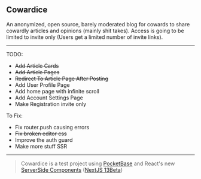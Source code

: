## Cowardice
An anonymized, open source, barely moderated blog for cowards to share cowardly articles and opinions (mainly shit takes).
Access is going to be limited to invite only (Users get a limited number of invite links).
___
TODO:

 - ~~Add Article Cards~~
 - ~~Add Article Pages~~
 - ~~Redirect To Article Page After Posting~~
 - Add User Profile Page
 - Add home page with infinite scroll
 - Add Account Settings Page
 - Make Registration invite only

To Fix:
 - Fix router.push causing errors
 - ~~Fix broken editor css~~
 - Improve the auth guard
 - Make more stuff SSR
___

> Cowardice is a test project using [PocketBase](pocketbase.io) and React's new [ServerSide Components](https://nextjs.org/docs/advanced-features/react-18/server-components) ([NextJS 13Beta](https://beta.nextjs.org/docs/getting-started))
